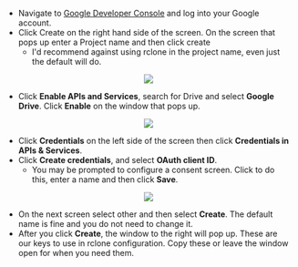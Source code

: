 * Navigate to [Google Developer Console](https://console.developers.google.com/) and log into your Google account.
* Click Create on the right hand side of the screen. On the screen that pops up enter a Project name and then click create
  * I'd recommend against using rclone in the project name, even just the default will do.

<p align="center"><img src="https://docs.usbx.me/uploads/images/gallery/2020-04/Create.PNG"></p>

* Click **Enable APIs and Services**, search for Drive and select **Google Drive**. Click **Enable** on the window that pops up.

<p align="center"><img src="https://docs.usbx.me/uploads/images/gallery/2020-04/Enable.PNG"></p>

* Click **Credentials** on the left side of the screen then click **Credentials in APIs & Services**.
* Click **Create credentials**, and select **OAuth client ID**.
  * You may be prompted to configure a consent screen. Click to do this, enter a name and then click **Save**.

<p align="center"><img src="https://docs.usbx.me/uploads/images/gallery/2020-04/credentials.PNG"></p>

* On the next screen select other and then select **Create**. The default name is fine and you do not need to change it.
* After you click **Create**, the window to the right will pop up. These are our keys to use in rclone configuration. Copy these or leave the window open for when you need them.